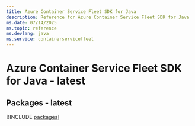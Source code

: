 ```yaml
---
title: Azure Container Service Fleet SDK for Java
description: Reference for Azure Container Service Fleet SDK for Java
ms.date: 07/14/2025
ms.topic: reference
ms.devlang: java
ms.service: containerservicefleet
---
```

# Azure Container Service Fleet SDK for Java - latest
## Packages - latest
[!INCLUDE [packages](container-service-fleet-index.md)]